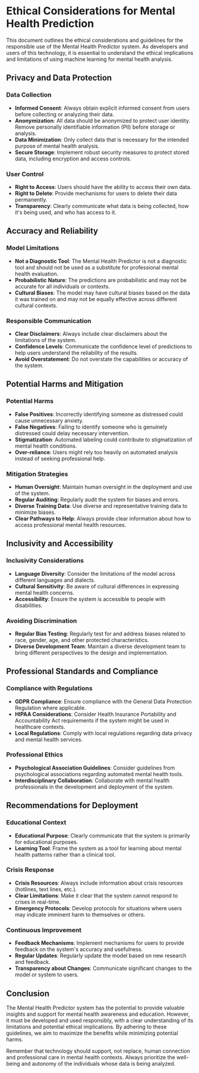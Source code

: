 # Ethical Considerations for Mental Health Prediction

This document outlines the ethical considerations and guidelines for the responsible use of the Mental Health Predictor system. As developers and users of this technology, it is essential to understand the ethical implications and limitations of using machine learning for mental health analysis.

## Privacy and Data Protection

### Data Collection
- **Informed Consent**: Always obtain explicit informed consent from users before collecting or analyzing their data.
- **Anonymization**: All data should be anonymized to protect user identity. Remove personally identifiable information (PII) before storage or analysis.
- **Data Minimization**: Only collect data that is necessary for the intended purpose of mental health analysis.
- **Secure Storage**: Implement robust security measures to protect stored data, including encryption and access controls.

### User Control
- **Right to Access**: Users should have the ability to access their own data.
- **Right to Delete**: Provide mechanisms for users to delete their data permanently.
- **Transparency**: Clearly communicate what data is being collected, how it's being used, and who has access to it.

## Accuracy and Reliability

### Model Limitations
- **Not a Diagnostic Tool**: The Mental Health Predictor is not a diagnostic tool and should not be used as a substitute for professional mental health evaluation.
- **Probabilistic Nature**: The predictions are probabilistic and may not be accurate for all individuals or contexts.
- **Cultural Biases**: The model may have cultural biases based on the data it was trained on and may not be equally effective across different cultural contexts.

### Responsible Communication
- **Clear Disclaimers**: Always include clear disclaimers about the limitations of the system.
- **Confidence Levels**: Communicate the confidence level of predictions to help users understand the reliability of the results.
- **Avoid Overstatement**: Do not overstate the capabilities or accuracy of the system.

## Potential Harms and Mitigation

### Potential Harms
- **False Positives**: Incorrectly identifying someone as distressed could cause unnecessary anxiety.
- **False Negatives**: Failing to identify someone who is genuinely distressed could delay necessary intervention.
- **Stigmatization**: Automated labeling could contribute to stigmatization of mental health conditions.
- **Over-reliance**: Users might rely too heavily on automated analysis instead of seeking professional help.

### Mitigation Strategies
- **Human Oversight**: Maintain human oversight in the deployment and use of the system.
- **Regular Auditing**: Regularly audit the system for biases and errors.
- **Diverse Training Data**: Use diverse and representative training data to minimize biases.
- **Clear Pathways to Help**: Always provide clear information about how to access professional mental health resources.

## Inclusivity and Accessibility

### Inclusivity Considerations
- **Language Diversity**: Consider the limitations of the model across different languages and dialects.
- **Cultural Sensitivity**: Be aware of cultural differences in expressing mental health concerns.
- **Accessibility**: Ensure the system is accessible to people with disabilities.

### Avoiding Discrimination
- **Regular Bias Testing**: Regularly test for and address biases related to race, gender, age, and other protected characteristics.
- **Diverse Development Team**: Maintain a diverse development team to bring different perspectives to the design and implementation.

## Professional Standards and Compliance

### Compliance with Regulations
- **GDPR Compliance**: Ensure compliance with the General Data Protection Regulation where applicable.
- **HIPAA Considerations**: Consider Health Insurance Portability and Accountability Act requirements if the system might be used in healthcare contexts.
- **Local Regulations**: Comply with local regulations regarding data privacy and mental health services.

### Professional Ethics
- **Psychological Association Guidelines**: Consider guidelines from psychological associations regarding automated mental health tools.
- **Interdisciplinary Collaboration**: Collaborate with mental health professionals in the development and deployment of the system.

## Recommendations for Deployment

### Educational Context
- **Educational Purpose**: Clearly communicate that the system is primarily for educational purposes.
- **Learning Tool**: Frame the system as a tool for learning about mental health patterns rather than a clinical tool.

### Crisis Response
- **Crisis Resources**: Always include information about crisis resources (hotlines, text lines, etc.).
- **Clear Limitations**: Make it clear that the system cannot respond to crises in real-time.
- **Emergency Protocols**: Develop protocols for situations where users may indicate imminent harm to themselves or others.

### Continuous Improvement
- **Feedback Mechanisms**: Implement mechanisms for users to provide feedback on the system's accuracy and usefulness.
- **Regular Updates**: Regularly update the model based on new research and feedback.
- **Transparency about Changes**: Communicate significant changes to the model or system to users.

## Conclusion

The Mental Health Predictor system has the potential to provide valuable insights and support for mental health awareness and education. However, it must be developed and used responsibly, with a clear understanding of its limitations and potential ethical implications. By adhering to these guidelines, we aim to maximize the benefits while minimizing potential harms.

Remember that technology should support, not replace, human connection and professional care in mental health contexts. Always prioritize the well-being and autonomy of the individuals whose data is being analyzed.